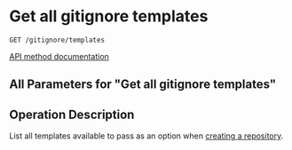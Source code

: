 # Get all gitignore templates

`GET /gitignore/templates`

[API method documentation](https://docs.github.com/rest/gitignore/gitignore#get-all-gitignore-templates)

## All Parameters for "Get all gitignore templates"


## Operation Description

List all templates available to pass as an option when [creating a repository](https://docs.github.com/rest/repos/repos#create-a-repository-for-the-authenticated-user).
